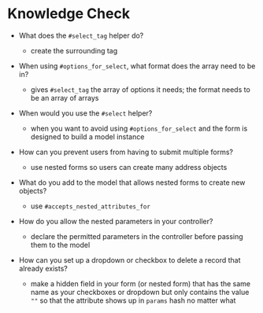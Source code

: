 # Knowledge Check
- What does the `#select_tag` helper do?
  - create the surrounding tag

- When using `#options_for_select`, what format does the array need to be in?
  - gives `#select_tag` the array of options it needs; the format needs to be an array of arrays

- When would you use the `#select` helper?
  - when you want to avoid using `#options_for_select` and the form is designed to build a model instance

- How can you prevent users from having to submit multiple forms?
  - use nested forms so users can create many address objects

- What do you add to the model that allows nested forms to create new objects?
  - use `#accepts_nested_attributes_for`

- How do you allow the nested parameters in your controller?
  - declare the permitted parameters in the controller before passing them to the model

- How can you set up a dropdown or checkbox to delete a record that already exists?
  - make a hidden field in your form (or nested form) that has the same name as your checkboxes or dropdown but only contains the value `""` so that the attribute shows up in `params` hash no matter what
